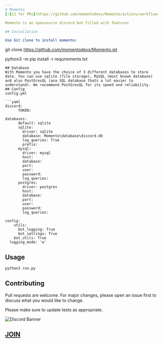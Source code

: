 ```yaml
---
# Momento
[![CI for PRs](https://github.com/momentodevs/Momento/actions/workflows/main.yml/badge.svg?branch=main)](https://github.com/momentodevs/Momento/actions/workflows/main.yml)

Momento is an opensource discord bot filled with features

## Installation

Use Git clone to install momento:
```
git clone https://github.com/momentodevs/Momento.git

python3 -m pip install -r requirements.txt
```
## Database
With Momento you have the choice of 3 different databases to store data. You can use sqlite (file storage), MySQL (most known database) and also PostGresQL (ana SQL database thats a lot easier to understand). We recommend PostGresQL for its speed and reliability.
## Config
config.yml

```yaml
discord:
      TOKEN:

databases:
      default: sqlite
      sqlite:
        driver: sqlite
        database: Momento\database\discord.db
        log_queries: True
        prefix:
      mysql:
        driver: mysql
        host: 
        database: 
        port:
        user: 
        password: 
        log_queries:
      postgres:
        driver: postgres
        host:
        database:
        port:
        user:
        password:
        log_queries:
  
config:
    utils:
      bot_logging: True
      bot_settings: True
    bot_utils: True
  logging_mode: 'w'
```

## Usage

```python
python3 run.py
```

## Contributing
Pull requests are welcome. For major changes, please open an issue first to discuss what you would like to change.

Please make sure to update tests as appropriate.

![Discord Banner](https://discordapp.com/api/guilds/734397485346455572/widget.png?style=banner4)

[JOIN](https://discord.gg/xrqSPATnBb)
---
```

